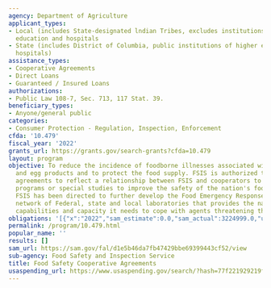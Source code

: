 ```yaml
---
agency: Department of Agriculture
applicant_types:
- Local (includes State-designated lndian Tribes, excludes institutions of higher
  education and hospitals
- State (includes District of Columbia, public institutions of higher education and
  hospitals)
assistance_types:
- Cooperative Agreements
- Direct Loans
- Guaranteed / Insured Loans
authorizations:
- Public Law 108-7, Sec. 713, 117 Stat. 39.
beneficiary_types:
- Anyone/general public
categories:
- Consumer Protection - Regulation, Inspection, Enforcement
cfda: '10.479'
fiscal_year: '2022'
grants_url: https://grants.gov/search-grants?cfda=10.479
layout: program
objective: To reduce the incidence of foodborne illnesses associated with meat, poultry,
  and egg products and to protect the food supply. FSIS is authorized to use cooperative
  agreements to reflect a relationship between FSIS and cooperators to carry out educational
  programs or special studies to improve the safety of the nation's food supply.  Also,
  FSIS has been directed to further develop the Food Emergency Response Network, a
  network of Federal, state and local laboratories that provides the nation the analytic
  capabilities and capacity it needs to cope with agents threatening the food supply.
obligations: '[{"x":"2022","sam_estimate":0.0,"sam_actual":3224999.0,"usa_spending_actual":3156295.05},{"x":"2023","sam_estimate":3300000.0,"sam_actual":0.0,"usa_spending_actual":2930000.0},{"x":"2024","sam_estimate":3399999.0,"sam_actual":0.0,"usa_spending_actual":2450000.0}]'
permalink: /program/10.479.html
popular_name: ''
results: []
sam_url: https://sam.gov/fal/d1e5b46da7fb47429bbe69399443cf52/view
sub-agency: Food Safety and Inspection Service
title: Food Safety Cooperative Agreements
usaspending_url: https://www.usaspending.gov/search/?hash=77f221929219f2b461eec2f411331c50
---
```

